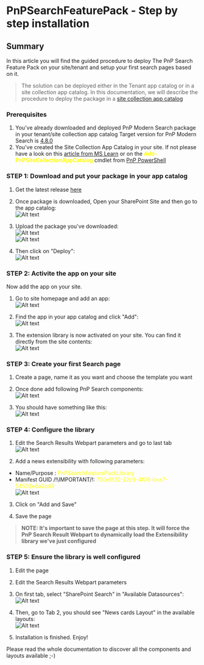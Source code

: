 # PnPSearchFeaturePack - Step by step installation

## Summary

In this article you will find the guided procedure to deploy The PnP Search Feature Pack on your site/tenant and setup your first search pages based on it.

> The solution can be deployed either in the Tenant app catalog or in a site collection app catalog.
> In this documentation, we will describe the procedure to deploy the package in a [site collection app catalog](https://learn.microsoft.com/en-us/sharepoint/dev/general-development/site-collection-app-catalog)

### Prerequisites

1. You've already downloaded and deployed PnP Modern Search package in your tenant/site collection app catalog
   Target version for PnP Modern Search is [4.8.0](https://github.com/microsoft-search/pnp-modern-search/releases/tag/4.8.0)
2. You've created the Site Collection App Catalog in your site. If not please have a look on this [article from MS Learn](https://learn.microsoft.com/en-us/sharepoint/dev/general-development/site-collection-app-catalog) or on the **<font color="yellow">Add-PnPSiteCollectionAppCatalog</font>** cmdlet from [PnP PowerShell](https://pnp.github.io/powershell/cmdlets/Add-PnPSiteCollectionAppCatalog.html)

### STEP 1: Download and put your package in your app catalog

1. Get the latest release [here](https://github.com/RedsenCH/PnPSearchFeaturePack/releases)

2. Once package is downloaded, Open your SharePoint Site and then go to the app catalog:<br>
   ![Alt text](images/step-by-step-installation/Setup01.png)

3. Upload the package you've downloaded:<br>![Alt text](images/step-by-step-installation/Setup02.png)<br>![Alt text](images/step-by-step-installation/Setup03.png)

4. Then click on "Deploy":<br>
   ![Alt text](images/step-by-step-installation/Setup04.png)

### STEP 2: Activite the app on your site

Now add the app on your site.

1. Go to site homepage and add an app:<br>
   ![Alt text](images/step-by-step-installation/Setup05.png)

2. Find the app in your app catalog and click "Add":<br>
   ![Alt text](images/step-by-step-installation/Setup06.png)

3. The extension library is now activated on your site. You can find it directly from the site contents:<br>
   ![Alt text](images/step-by-step-installation/Setup07.png)

### STEP 3: Create your first Search page

1. Create a page, name it as you want and choose the template you want

2. Once done add following PnP Search components:<br>
   ![Alt text](images/step-by-step-installation/Setup08.png)

3. You should have something like this:<br>
   ![Alt text](images/step-by-step-installation/Setup09.png)

### STEP 4: Configure the library

1. Edit the Search Results Webpart parameters and go to last tab<br>
   ![Alt text](images/step-by-step-installation/Setup10.png)

2. Add a news extensibility with following parameters:

- Name/Purpose : <font color="yellow">PnPSearchFeaturePackLibrary</font>
- Manifest GUID /!\IMPORTANT/!\: <font color="yellow">730e5f22-22c9-4f09-bce7-54502e6a2cd9</font><br>
  ![Alt text](images/step-by-step-installation/Setup11.png)

3. Click on "Add and Save"

4. Save the page

> **NOTE: It's important to save the page at this step. It will force the PnP Search Result Webpart to dynamically load the Extensibility library we've just configured**

### STEP 5: Ensure the library is well configured

1. Edit the page

2. Edit the Search Results Webpart parameters

3. On first tab, select "SharePoint Search" in "Available Datasources":<br>![Alt text](images/step-by-step-installation/Setup12.png)

4. Then, go to Tab 2, you should see "News cards Layout" in the available layouts:<br>![Alt text](images/step-by-step-installation/Setup13.png)

5. Installation is finished. Enjoy!

Please read the whole documentation to discover all the components and layouts available ;-)
